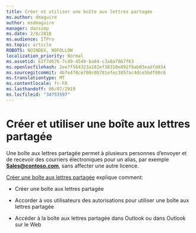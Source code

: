 ```yaml
---
title: Créer et utiliser une boîte aux lettres partagée
ms.author: dmaguire
author: msdmaguire
manager: dansimp
ms.date: 2/8/2018
ms.audience: ITPro
ms.topic: article
ROBOTS: NOINDEX, NOFOLLOW
localization_priority: Normal
ms.assetid: 63f7d676-7cd9-4549-ba84-c3a8a7867f63
ms.openlocfilehash: 2ee7f564323a182ef38318e892f8ab03eadfdd34
ms.sourcegitcommit: 4b7e478ce700c0b781efec3857ac4dce5bdf00c6
ms.translationtype: MT
ms.contentlocale: fr-FR
ms.lasthandoff: 06/07/2019
ms.locfileid: "34753597"
---
```

# <a name="create-and-use-a-shared-mailbox"></a>Créer et utiliser une boîte aux lettres partagée

Une boîte aux lettres partagée permet à plusieurs personnes d’envoyer et de recevoir des courriers électroniques pour un alias, par exemple **Sales@contoso.com**, sans affecter une autre licence.
  
[Créer une boîte aux lettres partagée](https://support.office.com/article/Create-a-shared-mailbox-871a246d-3acd-4bba-948e-5de8be0544c9) explique comment: 
  
- Créer une boîte aux lettres partagée
    
- Accorder à vos utilisateurs des autorisations pour utiliser une boîte aux lettres partagée
    
- Accéder à la boîte aux lettres partagée dans Outlook ou dans Outlook sur le Web
    

